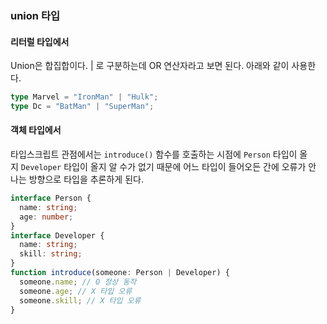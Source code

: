 ### union 타입

#### 리터럴 타입에서

Union은 합집합이다. | 로 구분하는데 OR 연산자라고 보면 된다. 아래와 같이 사용한다.

```ts
type Marvel = "IronMan" | "Hulk";
type Dc = "BatMan" | "SuperMan";
```

#### 객체 타입에서

타입스크립트 관점에서는 `introduce()` 함수를 호출하는 시점에 `Person` 타입이 올지 `Developer` 타입이 올지 알 수가 없기 때문에 어느 타입이 들어오든 간에 오류가 안 나는 방향으로 타입을 추론하게 된다.

```typescript
interface Person {
  name: string;
  age: number;
}
interface Developer {
  name: string;
  skill: string;
}
function introduce(someone: Person | Developer) {
  someone.name; // O 정상 동작
  someone.age; // X 타입 오류
  someone.skill; // X 타입 오류
}
```
